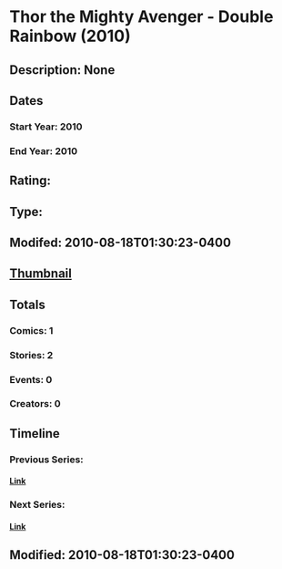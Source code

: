 # Thor the Mighty Avenger - Double Rainbow (2010)
## Description: None
## Dates
### Start Year: 2010
### End Year: 2010
## Rating: 
## Type: 
## Modifed: 2010-08-18T01:30:23-0400
## [Thumbnail](http://i.annihil.us/u/prod/marvel/i/mg/f/50/4c7cfbf351e4c.jpg)
## Totals
### Comics: 1
### Stories: 2
### Events: 0
### Creators: 0
## Timeline
### Previous Series: 
#### [Link]()
### Next Series: 
#### [Link]()
## Modified: 2010-08-18T01:30:23-0400
